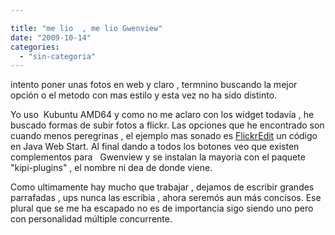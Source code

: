 ```yaml
---

title: "me lio  , me lio Gwenview"
date: "2009-10-14"
categories: 
  - "sin-categoria"
---
```


intento poner unas fotos en web y claro , termnino buscando la mejor opción o el metodo con mas estilo y esta vez no ha sido distinto.

Yo uso  Kubuntu AMD64 y como no me aclaro con los widget todavía , he buscado formas de subir fotos a flickr. Las opciones que he encontrado son cuando menos peregrinas , el ejemplo mas sonado es [FlickrEdit](https://sunkencity.org/flickredit) un código en Java Web Start. Al final dando a todos los botones veo que existen complementos para   Gwenview y se instalan la mayoria con el paquete "kipi-plugins" , el nombre ni dea de donde viene.

Como ultimamente hay mucho que trabajar , dejamos de escribir grandes parrafadas , ups nunca las escribia , ahora seremós aun más concisos. Ese plural que se me ha escapado no es de importancia sigo siendo uno pero con personalidad múltiple concurrente.
